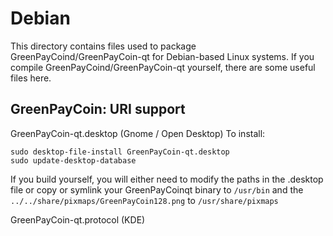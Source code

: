 
Debian
====================
This directory contains files used to package GreenPayCoind/GreenPayCoin-qt
for Debian-based Linux systems. If you compile GreenPayCoind/GreenPayCoin-qt yourself, there are some useful files here.

## GreenPayCoin: URI support ##


GreenPayCoin-qt.desktop  (Gnome / Open Desktop)
To install:

	sudo desktop-file-install GreenPayCoin-qt.desktop
	sudo update-desktop-database

If you build yourself, you will either need to modify the paths in
the .desktop file or copy or symlink your GreenPayCoinqt binary to `/usr/bin`
and the `../../share/pixmaps/GreenPayCoin128.png` to `/usr/share/pixmaps`

GreenPayCoin-qt.protocol (KDE)

